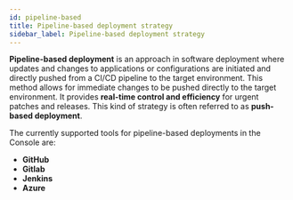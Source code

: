 ```yaml
---
id: pipeline-based
title: Pipeline-based deployment strategy
sidebar_label: Pipeline-based deployment strategy
---
```


**Pipeline-based deployment** is an approach in software deployment where updates and changes to applications or configurations are initiated and directly pushed from a CI/CD pipeline to the target environment. This method allows for immediate changes to be pushed directly to the target environment. It provides **real-time control and efficiency** for urgent patches and releases. This kind of strategy is often referred to as **push-based deployment**. 


The currently supported tools for pipeline-based deployments in the Console are: 

- **GitHub**
- **Gitlab**
- **Jenkins**
- **Azure**

<!-- TODO: add more? -->